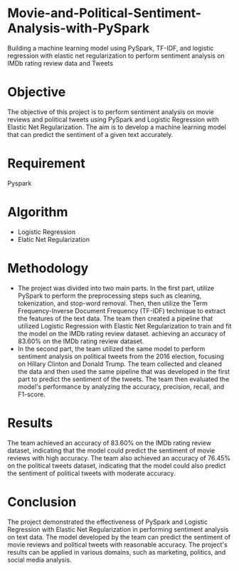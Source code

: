 # Movie-and-Political-Sentiment-Analysis-with-PySpark
Building a machine learning model using PySpark, TF-IDF, and logistic regression with elastic net regularization to perform sentiment analysis on IMDb rating review data and Tweets

# Objective
The objective of this project is to perform sentiment analysis on movie reviews and political tweets using PySpark and Logistic Regression with Elastic Net Regularization. The aim is to develop a machine learning model that can predict the sentiment of a given text accurately.

# Requirement 
Pyspark

# Algorithm
- Logistic Regression
- Elatic Net Regularization

# Methodology
- The project was divided into two main parts. In the first part, utilize PySpark to perform the preprocessing steps such as cleaning, tokenization, and stop-word removal. Then, then utilize the Term Frequency-Inverse Document Frequency (TF-IDF) technique to extract the features of the text data. The team then created a pipeline that utilized Logistic Regression with Elastic Net Regularization to train and fit the model on the IMDb rating review dataset. achieving an accuracy of 83.60% on the IMDb rating review dataset.
- In the second part, the team utilized the same model to perform sentiment analysis on political tweets from the 2016 election, focusing on Hillary Clinton and Donald Trump. The team collected and cleaned the data and then used the same pipeline that was developed in the first part to predict the sentiment of the tweets. The team then evaluated the model's performance by analyzing the accuracy, precision, recall, and F1-score.

# Results
The team achieved an accuracy of 83.60% on the IMDb rating review dataset, indicating that the model could predict the sentiment of movie reviews with high accuracy. The team also achieved an accuracy of 76.45% on the political tweets dataset, indicating that the model could also predict the sentiment of political tweets with moderate accuracy.

# Conclusion
The project demonstrated the effectiveness of PySpark and Logistic Regression with Elastic Net Regularization in performing sentiment analysis on text data. The model developed by the team can predict the sentiment of movie reviews and political tweets with reasonable accuracy. The project's results can be applied in various domains, such as marketing, politics, and social media analysis.
